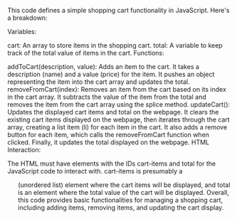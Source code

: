 This code defines a simple shopping cart functionality in JavaScript. Here's a breakdown:

Variables:

cart: An array to store items in the shopping cart.
total: A variable to keep track of the total value of items in the cart.
Functions:

addToCart(description, value): Adds an item to the cart. It takes a description (name) and a value (price) for the item. It pushes an object representing the item into the cart array and updates the total.
removeFromCart(index): Removes an item from the cart based on its index in the cart array. It subtracts the value of the item from the total and removes the item from the cart array using the splice method.
updateCart(): Updates the displayed cart items and total on the webpage. It clears the existing cart items displayed on the webpage, then iterates through the cart array, creating a list item (li) for each item in the cart. It also adds a remove button for each item, which calls the removeFromCart function when clicked. Finally, it updates the total displayed on the webpage.
HTML Interaction:

The HTML must have elements with the IDs cart-items and total for the JavaScript code to interact with. cart-items is presumably a <ul> (unordered list) element where the cart items will be displayed, and total is an element where the total value of the cart will be displayed.
Overall, this code provides basic functionalities for managing a shopping cart, including adding items, removing items, and updating the cart display.